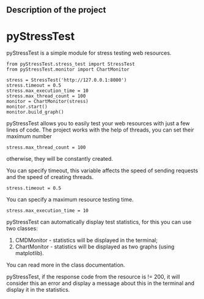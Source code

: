 ## Description of the project
# pyStressTest

pyStressTest is a simple module for stress testing web resources.

```
from pyStressTest.stress_test import StressTest
from pyStressTest.monitor import ChartMonitor

stress = StressTest('http://127.0.0.1:8000')
stress.timeout = 0.5
stress.max_execution_time = 10
stress.max_thread_count = 100
monitor = ChartMonitor(stress)
monitor.start()
monitor.build_graph()
```

pyStressTest allows you to easily test your web resources with just a few lines of code.
The project works with the help of threads, you can set their maximum number
```
stress.max_thread_count = 100
```
otherwise, they will be constantly created.

You can specify timeout, this variable affects the speed of sending requests and the speed of creating threads.
```
stress.timeout = 0.5
```

You can specify a maximum resource testing time.
```
stress.max_execution_time = 10
```

pyStressTest can automatically display test statistics, for this you can use two classes:
1) CMDMonitor - statistics will be displayed in the terminal;
2) ChartMonitor - statistics will be displayed as two graphs (using matplotlib).

You can read more in the class documentation.

pyStressTest, if the response code from the resource is != 200, it will consider this an error and display a message about this in the terminal and display it in the statistics.